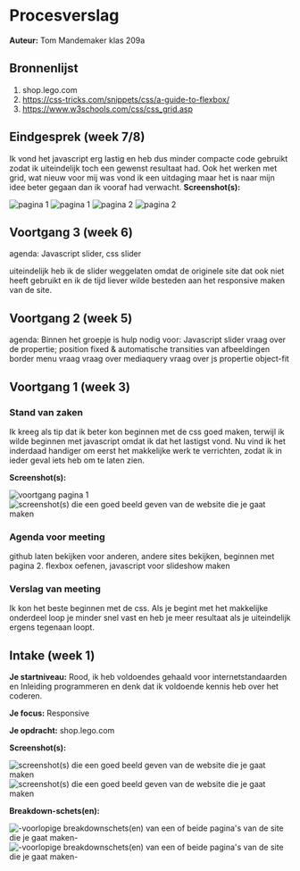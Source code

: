 # Procesverslag
**Auteur:** Tom Mandemaker klas 209a



## Bronnenlijst
1. shop.lego.com
2. https://css-tricks.com/snippets/css/a-guide-to-flexbox/
3. https://www.w3schools.com/css/css_grid.asp



## Eindgesprek (week 7/8)

Ik vond het javascript erg lastig en heb dus minder compacte code gebruikt zodat ik uiteindelijk toch een gewenst resultaat had.
Ook het werken met grid, wat nieuw voor mij was vond ik een uitdaging maar het is naar mijn idee beter gegaan dan ik vooraf had verwacht.
**Screenshot(s):**

![pagina 1](images/sc5.png)
![pagina 1](images/sc6.png)
![pagina 2](images/sc7.png)
![pagina 2](images/sc8.png)



## Voortgang 3 (week 6)

agenda: Javascript slider, css slider

uiteindelijk heb ik de slider weggelaten omdat de originele site dat ook niet heeft gebruikt en ik de tijd liever wilde besteden aan het responsive maken van de site.



## Voortgang 2 (week 5)

agenda:
Binnen het groepje is hulp nodig voor:
Javascript slider
vraag over de propertie; position fixed & automatische transities van afbeeldingen
border menu vraag
vraag over mediaquery
vraag over js propertie
object-fit






## Voortgang 1 (week 3)

### Stand van zaken

Ik kreeg als tip dat ik beter kon beginnen met de css goed maken, terwijl ik wilde beginnen met
javascript omdat ik dat het lastigst vond.
Nu vind ik het inderdaad handiger om eerst het makkelijke werk te verrichten, zodat ik in ieder geval
iets heb om te laten zien.

**Screenshot(s):**

![voortgang pagina 1](images/sc3.png)
![screenshot(s) die een goed beeld geven van de website die je gaat maken](images/sc4.png)
### Agenda voor meeting

github laten bekijken voor anderen, andere sites bekijken, beginnen met pagina 2.
flexbox oefenen, javascript voor slideshow maken

### Verslag van meeting

Ik kon het beste beginnen met de css. Als je begint met het makkelijke onderdeel loop je minder snel vast en heb je meer resultaat als je uiteindelijk ergens tegenaan loopt.



## Intake (week 1)

**Je startniveau:** Rood, ik heb voldoendes gehaald voor internetstandaarden en Inleiding programmeren en denk dat ik voldoende kennis heb over het coderen.

**Je focus:** Responsive

**Je opdracht:** shop.lego.com

**Screenshot(s):**

![screenshot(s) die een goed beeld geven van de website die je gaat maken](images/sc2.png)
![screenshot(s) die een goed beeld geven van de website die je gaat maken](images/sc1.png)

**Breakdown-schets(en):**

![-voorlopige breakdownschets(en) van een of beide pagina's van de site die je gaat maken-](images/schets1.jpeg)
![-voorlopige breakdownschets(en) van een of beide pagina's van de site die je gaat maken-](images/schets2.jpeg)

